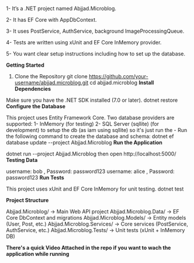 1- It’s a .NET project named Abjjad.Microblog.

2- It has EF Core with AppDbContext.

3- It uses PostService, AuthService, background ImageProcessingQueue.

4- Tests are written using xUnit and EF Core InMemory provider.

5- You want clear setup instructions including how to set up the database.


**Getting Started**

1. Clone the Repository
git clone https://github.com/your-username/abjjad.microblog.git
cd abjjad.microblog
**Install Dependencies**

Make sure you have the .NET SDK installed (7.0 or later).
dotnet restore
**Configure the Database**

This project uses Entity Framework Core.
Two database providers are supported:
1- InMemory (for testing)
2- SQL Server (sqllite) (for development)
   to setup the db (as iam using sqllite) so it's just run the
       - Run the following command to create the database and schema:
            dotnet ef database update --project Abjjad.Microblog
**Run the Application**

dotnet run --project Abjjad.Microblog
then open http://localhost:5000/
**Testing Data**

username: bob , Password: password123
username: alice , Password: password123
**Run Tests**

This project uses xUnit and EF Core InMemory for unit testing.
dotnet test


**Project Structure**

Abjjad.Microblog/        → Main Web API project
Abjjad.Microblog.Data/   → EF Core DbContext and migrations
Abjjad.Microblog.Models/ → Entity models (User, Post, etc.)
Abjjad.Microblog.Services/ → Core services (PostService, AuthService, etc.)
Abjjad.Microblog.Tests/  → Unit tests (xUnit + InMemory DB)

**There's a quick Video Attached in the repo if you want to wach the application while running**

